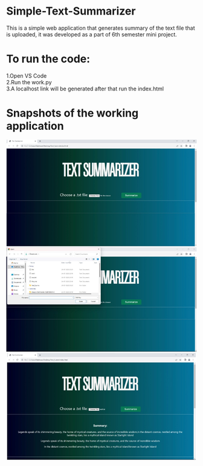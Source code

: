 # Simple-Text-Summarizer

This is a simple web application that generates summary of the text file that is uploaded, it was developed as a part of 6th semester mini project.

# To run the code:
1.Open VS Code<br>
2.Run the work.py<br>
3.A localhost link will be  generated after that run the index.html<br>

# Snapshots of the working application<br>
<img src="img1.jpg"><br>
<img src="img2.jpg"><br>
<img src="img3.jpg"><br>
